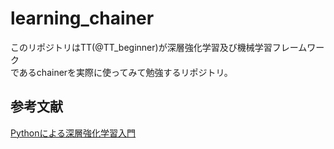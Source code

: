 # learning_chainer
このリポジトリはTT(@TT_beginner)が深層強化学習及び機械学習フレームワーク<br>
であるchainerを実際に使ってみて勉強するリポジトリ。<br>

## 参考文献
[Pythonによる深層強化学習入門](https://www.amazon.co.jp/dp/B07G74RRWC)


